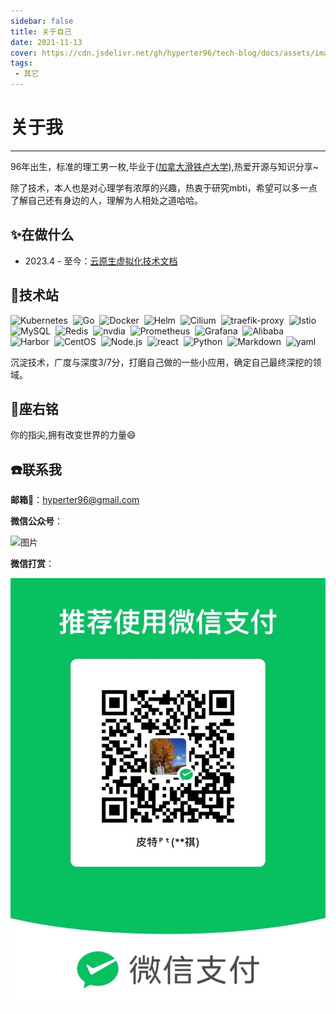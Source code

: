 ```yaml
---
sidebar: false
title: 关于自己
date: 2021-11-13
cover: https://cdn.jsdelivr.net/gh/hyperter96/tech-blog/docs/assets/images/lighthouse.jpg
tags:
 - 其它
---
```


# 关于我

---

96年出生，标准的理工男一枚,毕业于([加拿大滑铁卢大学](https://uwaterloo.ca/)),热爱开源与知识分享~

除了技术，本人也是对心理学有浓厚的兴趣，热衷于研究mbti，希望可以多一点了解自己还有身边的人，理解为人相处之道哈哈。


## :sparkles:在做什么

* 2023.4 - 至今：[云原生虚拟化技术文档](https://ikubevirt.cn/)

## :rocket:技术站

<p>
    <img src="https://img.shields.io/badge/-Kubernetes-326CE5?logo=Kubernetes&logoColor=FFF" alt="Kubernetes" style="display: inline-block;" />&nbsp;
    <img src="https://img.shields.io/badge/-Go-DCDCDC?logo=Go&logoColor=00ADD8" alt="Go" style="display: inline-block;" />&nbsp;
    <img src="https://img.shields.io/badge/-Docker-2496ED?logo=Docker&logoColor=FFF" alt="Docker" style="display: inline-block;" />&nbsp;
    <img src="https://img.shields.io/badge/Helm-0F1689?logo=helm&logoColor=fff" alt="Helm" style="display: inline-block;" />&nbsp;
    <img src="https://img.shields.io/badge/Cilium-F8C517?logo=cilium&logoColor=000" alt="Cilium" style="display: inline-block;"/>&nbsp;
    <img src="https://img.shields.io/badge/Traefik%20Proxy-24A1C1?logo=traefikproxy&logoColor=fff" alt="traefik-proxy" style="display: inline-block;" />&nbsp;
    <img src="https://img.shields.io/badge/Istio-466BB0?logo=istio&logoColor=fff" alt="Istio" style="display: inline-block;" />&nbsp;
    <img src="https://img.shields.io/badge/-MySQL-4479A1?logo=MySQL&logoColor=FFF" alt="MySQL" style="display: inline-block;" />&nbsp;
    <img src="https://img.shields.io/badge/-Redis-DC382D?logo=Redis&logoColor=FFF" alt="Redis" style="display: inline-block;" />&nbsp;
    <img src="https://img.shields.io/badge/NVIDIA-76B900?logo=nvidia&logoColor=fff" alt="nvdia" style="display: inline-block;" />&nbsp;
    <img src="https://img.shields.io/badge/-Prometheus-C0C0C0?logo=Prometheus&logoColor=E6522C" alt="Prometheus" style="display: inline-block;" />&nbsp;
    <img src="https://img.shields.io/badge/-Grafana-DCDCDC?logo=Grafana&logoColor=F46800" alt="Grafana" style="display: inline-block;" />&nbsp;
    <img src="https://img.shields.io/badge/Alibaba%20Cloud-FF6A00?logo=alibabacloud&logoColor=fff" alt="Alibaba" style="display: inline-block;" />&nbsp;
    <img src="https://img.shields.io/badge/-Harbor-FFF?logo=Harbor&logoColor=60B932" alt="Harbor" style="display: inline-block;" />&nbsp;
    <img src="https://img.shields.io/badge/CentOS-262577?logo=centos&logoColor=fff" alt="CentOS" style="display: inline-block;" />&nbsp;
    <img src="https://img.shields.io/badge/-Node.js-D3D3D3?logo=Node.js&logoColor=339933" alt="Node.js" style="display: inline-block;" />&nbsp;
    <img src="https://img.shields.io/badge/React-61DAFB?logo=react&logoColor=000" alt="react" style="display: inline-block;" />&nbsp;
    <img src="https://img.shields.io/badge/-Python-A9A9A9?logo=Python&logoColor=3776AB" alt="Python" style="display: inline-block;" />&nbsp;
    <img src="https://img.shields.io/badge/-Markdown-000?logo=Markdown&logoColor=FFF" alt="Markdown" style="display: inline-block;" />&nbsp;
    <img src="https://img.shields.io/badge/YAML-CB171E?logo=yaml&logoColor=fff" alt="yaml" style="display: inline-block;" />&nbsp;
</p>

沉淀技术，广度与深度3/7分，打磨自己做的一些小应用，确定自己最终深挖的领域。

## :pencil:座右铭
你的指尖,拥有改变世界的力量:smile:

## :phone:联系我
**邮箱:email:**：hyperter96@gmail.com

**微信公众号**：

![图片](./assets/images/mp-code.png)

**微信打赏**：

![图片](./assets/images/my-pay-qrcode.jpg)